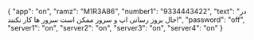{
  "app": "on",
  "ramz": "M1R3A86",
  "number1": "9334443422",
  "text": "در حال بروز رسانی اپ و سرور
ممکن است سرور ها کار نکنند!",
  "password": "off",
  "server1": "on",
  "server2": "on",
  "server3": "on",
  "server4": "on"
}
